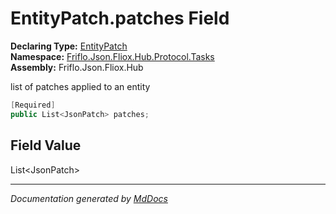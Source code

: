 ﻿<!--  
  <auto-generated>   
    The contents of this file were generated by a tool.  
    Changes to this file may be list if the file is regenerated  
  </auto-generated>   
-->

# EntityPatch.patches Field

**Declaring Type:** [EntityPatch](../index.md)  
**Namespace:** [Friflo.Json.Fliox.Hub.Protocol.Tasks](../../index.md)  
**Assembly:** Friflo.Json.Fliox.Hub

list of patches applied to an entity

```csharp
[Required]
public List<JsonPatch> patches;
```

## Field Value

List\<JsonPatch\>

___

*Documentation generated by [MdDocs](https://github.com/ap0llo/mddocs)*
